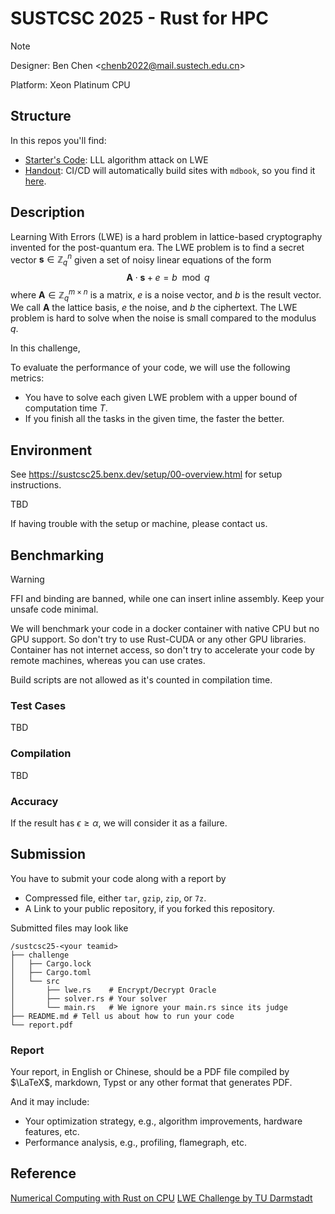 # SUSTCSC 2025 - Rust for HPC

> [!NOTE]
> Designer: Ben Chen \<chenb2022@mail.sustech.edu.cn\>
> 
> Platform: Xeon Platinum CPU

## Structure

In this repos you'll find:
- [Starter's Code](./challenge): LLL algorithm attack on LWE
- [Handout](./handout): CI/CD will automatically build sites with `mdbook`, so you find it [here](https://sustcsc25.benx.dev).

## Description

Learning With Errors (LWE) is a hard problem in lattice-based cryptography invented for the post-quantum era.
The LWE problem is to find a secret vector $\mathbf{s} \in \mathbb{Z}_q^n$ given a set of noisy linear equations of the form
$$
\mathbf{A} \cdot \mathbf{s} + e = b \mod q
$$
where $\mathbf{A} \in \mathbb{Z}_q^{m \times n}$ is a matrix, $e$ is a noise vector,
 and $b$ is the result vector. We call $\mathbf{A}$ the lattice basis, $e$ the noise, and $b$ the ciphertext. The LWE problem is hard to solve when the noise is small compared to the modulus $q$.

In this challenge, 

To evaluate the performance of your code, we will use the following metrics:
- You have to solve each given LWE problem with a upper bound of computation time $T$.
- If you finish all the tasks in the given time, the faster the better.

## Environment

See https://sustcsc25.benx.dev/setup/00-overview.html for setup instructions.

TBD

If having trouble with the setup or machine, please contact us.

## Benchmarking

> [!WARNING]
> FFI and binding are banned, while one can insert inline assembly. Keep your unsafe code minimal.
> 
> We will benchmark your code in a docker container with native CPU but no GPU support. So don't try
> to use Rust-CUDA or any other GPU libraries. Container has not internet access, so don't try to accelerate
> your code by remote machines, whereas you can use crates. 
> 
> Build scripts are not allowed as it's counted in compilation time.

### Test Cases

TBD

### Compilation

TBD

### Accuracy

If the result has $\epsilon \geq \alpha$, we will consider it as a failure.

## Submission

You have to submit your code along with a report by
- Compressed file, either `tar`, `gzip`, `zip`, or `7z`.
- A Link to your public repository, if you forked this repository.

Submitted files may look like
```
/sustcsc25-<your teamid>
├── challenge
│   ├── Cargo.lock
│   ├── Cargo.toml
│   └── src
│       ├── lwe.rs    # Encrypt/Decrypt Oracle
│       ├── solver.rs # Your solver
│       └── main.rs   # We ignore your main.rs since its judge
├── README.md # Tell us about how to run your code
└── report.pdf
```

### Report

Your report, in English or Chinese, should be a PDF file compiled by $\LaTeX$, markdown,
Typst or any other format that generates PDF.

And it may include:
- Your optimization strategy, e.g., algorithm improvements, hardware features, etc.
- Performance analysis, e.g., profiling, flamegraph, etc.

## Reference

[Numerical Computing with Rust on CPU](https://plmlab.math.cnrs.fr/grasland/numerical-rust-cpu)
[LWE Challenge by TU Darmstadt](https://www.latticechallenge.org/lwe_challenge/challenge.php)